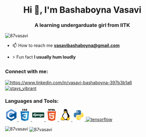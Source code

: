 <h1 align="center">Hi 👋, I'm Bashaboyna Vasavi</h1>
<h3 align="center">A learning undergarduate girl from IITK</h3>

<p align="left"> <img src="https://komarev.com/ghpvc/?username=87vasavi&label=Profile%20views&color=0e75b6&style=flat" alt="87vasavi" /> </p>

- 📫 How to reach me **vasavibashaboyna@gmail.com**

- ⚡ Fun fact **I usually hum loudly**

<h3 align="left">Connect with me:</h3>
<p align="left">
<a href="https://linkedin.com/in/https://www.linkedin.com/in/vasavi-bashaboyna-397b3b1a6" target="blank"><img align="center" src="https://raw.githubusercontent.com/rahuldkjain/github-profile-readme-generator/master/src/images/icons/Social/linked-in-alt.svg" alt="https://www.linkedin.com/in/vasavi-bashaboyna-397b3b1a6" height="30" width="40" /></a>
<a href="https://instagram.com/stays_vibrant" target="blank"><img align="center" src="https://raw.githubusercontent.com/rahuldkjain/github-profile-readme-generator/master/src/images/icons/Social/instagram.svg" alt="stays_vibrant" height="30" width="40" /></a>
</p>

<h3 align="left">Languages and Tools:</h3>
<p align="left"> <a href="https://www.cprogramming.com/" target="_blank"> <img src="https://raw.githubusercontent.com/devicons/devicon/master/icons/c/c-original.svg" alt="c" width="40" height="40"/> </a> <a href="https://www.w3schools.com/css/" target="_blank"> <img src="https://raw.githubusercontent.com/devicons/devicon/master/icons/css3/css3-original-wordmark.svg" alt="css3" width="40" height="40"/> </a> <a href="https://www.djangoproject.com/" target="_blank"> <img src="https://raw.githubusercontent.com/devicons/devicon/master/icons/django/django-original.svg" alt="django" width="40" height="40"/> </a> <a href="https://www.w3.org/html/" target="_blank"> <img src="https://raw.githubusercontent.com/devicons/devicon/master/icons/html5/html5-original-wordmark.svg" alt="html5" width="40" height="40"/> </a> <a href="https://www.linux.org/" target="_blank"> <img src="https://raw.githubusercontent.com/devicons/devicon/master/icons/linux/linux-original.svg" alt="linux" width="40" height="40"/> </a> <a href="https://www.python.org" target="_blank"> <img src="https://raw.githubusercontent.com/devicons/devicon/master/icons/python/python-original.svg" alt="python" width="40" height="40"/> </a> <a href="https://www.tensorflow.org" target="_blank"> <img src="https://www.vectorlogo.zone/logos/tensorflow/tensorflow-icon.svg" alt="tensorflow" width="40" height="40"/> </a> </p>

<p><img align="left" src="https://github-readme-stats.vercel.app/api/top-langs?username=87vasavi&show_icons=true&locale=en&layout=compact" alt="87vasavi" /></p>

<p>&nbsp;<img align="center" src="https://github-readme-stats.vercel.app/api?username=87vasavi&show_icons=true&locale=en" alt="87vasavi" /></p>

